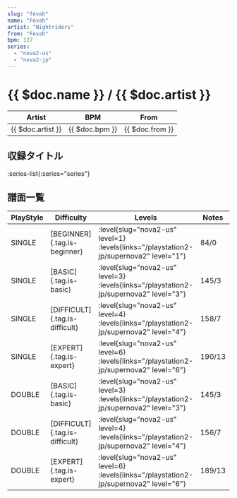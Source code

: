 ```yaml
---
slug: "fevah"
name: "Fevah"
artist: "Nightriders"
from: "Fevah"
bpm: 127
series:
  - "nova2-us"
  - "nova2-jp"
---
```


# {{ $doc.name }} / {{ $doc.artist }}

|Artist|BPM|From|
|------|---|----|
|{{ $doc.artist }}|{{ $doc.bpm }}|{{ $doc.from }}|

## 収録タイトル

:series-list{:series="series"}

## 譜面一覧

|PlayStyle|Difficulty|Levels|Notes|Movie|
|---------|----------|------|-----|-----|
|SINGLE|[BEGINNER]{.tag.is-beginner}|<div class="field is-grouped is-grouped-multiline"> :level{slug="nova2-us" level=1}  :levels{links="/playstation2-jp/supernova2" level="1"}</div>|84/0||
|SINGLE|[BASIC]{.tag.is-basic}|<div class="field is-grouped is-grouped-multiline"> :level{slug="nova2-us" level=3}  :levels{links="/playstation2-jp/supernova2" level="3"}</div>|145/3||
|SINGLE|[DIFFICULT]{.tag.is-difficult}|<div class="field is-grouped is-grouped-multiline"> :level{slug="nova2-us" level=4}  :levels{links="/playstation2-jp/supernova2" level="4"}</div>|158/7||
|SINGLE|[EXPERT]{.tag.is-expert}|<div class="field is-grouped is-grouped-multiline"> :level{slug="nova2-us" level=6}  :levels{links="/playstation2-jp/supernova2" level="6"}</div>|190/13||
|DOUBLE|[BASIC]{.tag.is-basic}|<div class="field is-grouped is-grouped-multiline"> :level{slug="nova2-us" level=3}  :levels{links="/playstation2-jp/supernova2" level="3"}</div>|145/3||
|DOUBLE|[DIFFICULT]{.tag.is-difficult}|<div class="field is-grouped is-grouped-multiline"> :level{slug="nova2-us" level=4}  :levels{links="/playstation2-jp/supernova2" level="4"}</div>|156/7||
|DOUBLE|[EXPERT]{.tag.is-expert}|<div class="field is-grouped is-grouped-multiline"> :level{slug="nova2-us" level=6}  :levels{links="/playstation2-jp/supernova2" level="6"}</div>|189/13||
